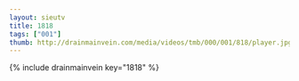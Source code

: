 ```yaml
--- 
layout: sieutv
title: 1818
tags: ["001"]
thumb: http://drainmainvein.com/media/videos/tmb/000/001/818/player.jpg
---
```

{% include drainmainvein key="1818" %} 
